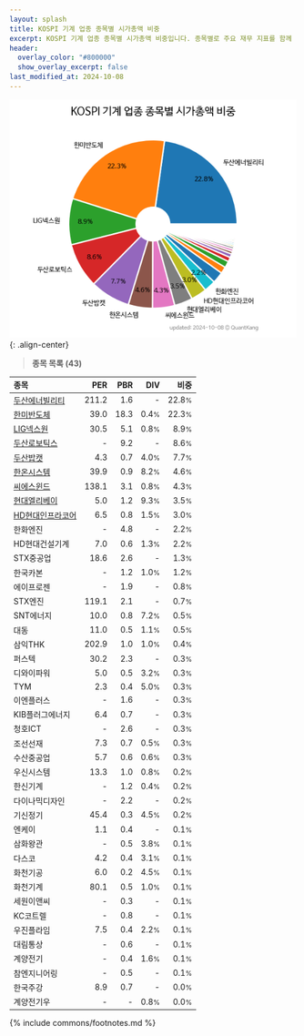 ```yaml
---
layout: splash
title: KOSPI 기계 업종 종목별 시가총액 비중
excerpt: KOSPI 기계 업종 종목별 시가총액 비중입니다. 종목별로 주요 재무 지표를 함께 표시합니다.
header:
  overlay_color: "#800000"
  show_overlay_excerpt: false
last_modified_at: 2024-10-08
---
```



![KOSPI 기계 업종 종목별 시가총액 비중](/stats/sector/images/kospi_업종_기계_종목.png){: .align-center}


> **종목 목록 (43)**<a id="list"></a>

| **종목** | **PER** | **PBR** | **DIV** | **비중** |
| :------- | ------: | ------: | ------: | -------: |
| [두산에너빌리티](/034020/) | 211.2 | 1.6 | - | 22.8<small>%</small> |
| [한미반도체](/042700/) | 39.0 | 18.3 | 0.4<small>%</small> | 22.3<small>%</small> |
| [LIG넥스원](/079550/) | 30.5 | 5.1 | 0.8<small>%</small> | 8.9<small>%</small> |
| [두산로보틱스](/454910/) | - | 9.2 | - | 8.6<small>%</small> |
| [두산밥캣](/241560/) | 4.3 | 0.7 | 4.0<small>%</small> | 7.7<small>%</small> |
| [한온시스템](/018880/) | 39.9 | 0.9 | 8.2<small>%</small> | 4.6<small>%</small> |
| [씨에스윈드](/112610/) | 138.1 | 3.1 | 0.8<small>%</small> | 4.3<small>%</small> |
| [현대엘리베이](/017800/) | 5.0 | 1.2 | 9.3<small>%</small> | 3.5<small>%</small> |
| [HD현대인프라코어](/042670/) | 6.5 | 0.8 | 1.5<small>%</small> | 3.0<small>%</small> |
| 한화엔진 | - | 4.8 | - | 2.2<small>%</small> |
| HD현대건설기계 | 7.0 | 0.6 | 1.3<small>%</small> | 2.2<small>%</small> |
| STX중공업 | 18.6 | 2.6 | - | 1.3<small>%</small> |
| 한국카본 | - | 1.2 | 1.0<small>%</small> | 1.2<small>%</small> |
| 에이프로젠 | - | 1.9 | - | 0.8<small>%</small> |
| STX엔진 | 119.1 | 2.1 | - | 0.7<small>%</small> |
| SNT에너지 | 10.0 | 0.8 | 7.2<small>%</small> | 0.5<small>%</small> |
| 대동 | 11.0 | 0.5 | 1.1<small>%</small> | 0.5<small>%</small> |
| 삼익THK | 202.9 | 1.0 | 1.0<small>%</small> | 0.4<small>%</small> |
| 퍼스텍 | 30.2 | 2.3 | - | 0.3<small>%</small> |
| 디와이파워 | 5.0 | 0.5 | 3.2<small>%</small> | 0.3<small>%</small> |
| TYM | 2.3 | 0.4 | 5.0<small>%</small> | 0.3<small>%</small> |
| 이엔플러스 | - | 1.6 | - | 0.3<small>%</small> |
| KIB플러그에너지 | 6.4 | 0.7 | - | 0.3<small>%</small> |
| 청호ICT | - | 2.6 | - | 0.3<small>%</small> |
| 조선선재 | 7.3 | 0.7 | 0.5<small>%</small> | 0.3<small>%</small> |
| 수산중공업 | 5.7 | 0.6 | 0.6<small>%</small> | 0.3<small>%</small> |
| 우신시스템 | 13.3 | 1.0 | 0.8<small>%</small> | 0.2<small>%</small> |
| 한신기계 | - | 1.2 | 0.4<small>%</small> | 0.2<small>%</small> |
| 다이나믹디자인 | - | 2.2 | - | 0.2<small>%</small> |
| 기신정기 | 45.4 | 0.3 | 4.5<small>%</small> | 0.2<small>%</small> |
| 엔케이 | 1.1 | 0.4 | - | 0.1<small>%</small> |
| 삼화왕관 | - | 0.5 | 3.8<small>%</small> | 0.1<small>%</small> |
| 다스코 | 4.2 | 0.4 | 3.1<small>%</small> | 0.1<small>%</small> |
| 화천기공 | 6.0 | 0.2 | 4.5<small>%</small> | 0.1<small>%</small> |
| 화천기계 | 80.1 | 0.5 | 1.0<small>%</small> | 0.1<small>%</small> |
| 세원이앤씨 | - | 0.3 | - | 0.1<small>%</small> |
| KC코트렐 | - | 0.8 | - | 0.1<small>%</small> |
| 우진플라임 | 7.5 | 0.4 | 2.2<small>%</small> | 0.1<small>%</small> |
| 대림통상 | - | 0.6 | - | 0.1<small>%</small> |
| 계양전기 | - | 0.4 | 1.6<small>%</small> | 0.1<small>%</small> |
| 참엔지니어링 | - | 0.5 | - | 0.1<small>%</small> |
| 한국주강 | 8.9 | 0.7 | - | 0.0<small>%</small> |
| 계양전기우 | - | - | 0.8<small>%</small> | 0.0<small>%</small> |

{% include commons/footnotes.md %}